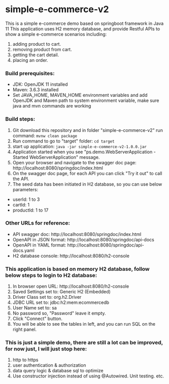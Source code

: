 # simple-e-commerce-v2
This is a simple e-commerce demo based on springboot framework in Java 11
This application uses H2 memory database, and provide Restful APIs to show
a simple e-commerce scenarios including:
1. adding product to cart.
2. removing product from cart.
3. getting the cart detail.
4. placing an order.

### Build prerequisites:
- JDK: OpenJDK 11 installed
- Maven: 3.6.3 installed
- Set JAVA_HOME, MAVEN_HOME environment variables and add OpenJDK and Maven path to system environment variable, make sure java and mvn commands are working

### Build steps:
1. Git download this repository and in folder "simple-e-commerce-v2" run command: ```mvnw clean package```
2. Run command to go to "target" folder: ```cd target```
3. start up application: ```java -jar simple-e-commerce-v2-1.0.0.jar```
4. Application started when you see "ps.demo.WebServerApplication - Started WebServerApplication" message.
5. Open your browser and navigate to the swagger doc page: http://localhost:8080/springdoc/index.html
6. On the swagger doc page, for each API you can click "Try it out" to call the API.
7. The seed data has been initiated in H2 database, so you can use below parameters: 
- userId: 1 to 3
- cartId: 1
- productId: 1 to 17

### Other URLs for reference: 
- API swagger doc: http://localhost:8080/springdoc/index.html
- OpenAPI in JSON format: http://localhost:8080/springdoc/api-docs
- OpenAPI in YAML format: http://localhost:8080/springdoc/api-docs.yaml
- H2 database console: http://localhost:8080/h2-console

### This application is based on memory H2 database, follow below steps to login to H2 database:
1. In browser open URL: http://localhost:8080/h2-console
2. Saved Settings set to: Generic H2 (Embedded)
3. Driver Class set to: org.h2.Driver
4. JDBC URL set to: jdbc:h2:mem:ecommercedb
5. User Name set to: sa
6. No password so, "Password" leave it empty.
7. Click "Connect" button.
8. You will be able to see the tables in left, and you can run SQL on the right panel.

### This is just a simple demo, there are still a lot can be improved, for now just, I will just stop here:
1. http to https
2. user authentication & authorization
3. data query logic & database sql to optimize
4. Use constructor injection instead of using @Autowired. Unit testing. etc.
